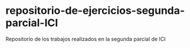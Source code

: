 # repositorio-de-ejercicios-segunda-parcial-ICI
Repositorio de los trabajos realizados en la segunda parcial de ICI
